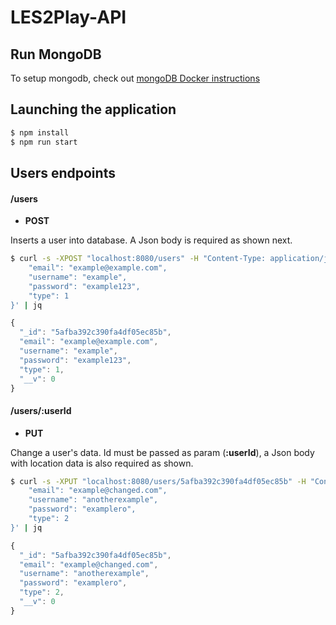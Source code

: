 # LES2Play-API

## Run MongoDB
To setup mongodb, check out [mongoDB Docker instructions](https://github.com/moraesg/LES2Play-API/tree/master/Banco)

## Launching the application

```bash
$ npm install
$ npm run start
```

## Users endpoints
#### /users
- **POST** 

Inserts a user into database. A Json body is required as shown next.
```bash
$ curl -s -XPOST "localhost:8080/users" -H "Content-Type: application/json" -d '{
	"email": "example@example.com",
	"username": "example",
	"password": "example123",
	"type": 1
}' | jq
```

```js
{
  "_id": "5afba392c390fa4df05ec85b",
  "email": "example@example.com",
  "username": "example",
  "password": "example123",
  "type": 1,
  "__v": 0
}
```

#### /users/:userId
- **PUT** 

Change a user's data. Id must be passed as param (**:userId**), a Json body with location data is also required as shown.

```bash
$ curl -s -XPUT "localhost:8080/users/5afba392c390fa4df05ec85b" -H "Content-Type: application/json" -d '{
	"email": "example@changed.com",
	"username": "anotherexample",
	"password": "examplero",
	"type": 2
}' | jq
```
```js
{
  "_id": "5afba392c390fa4df05ec85b",
  "email": "example@changed.com",
  "username": "anotherexample",
  "password": "examplero",
  "type": 2,
  "__v": 0
}
```